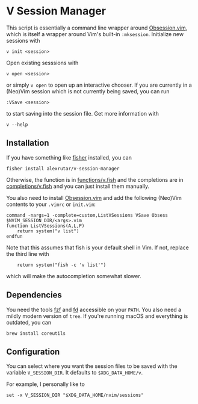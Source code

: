# V Session Manager
This script is essentially a command line wrapper around [Obsession.vim](https://github.com/tpope/vim-obsession), which is itself a wrapper around Vim's built-in `:mksession`.
Initialize new sessions with
```
v init <session>
```
Open existing sesssions with
```
v open <session>
```
or simply `v open` to open up an interactive chooser.
If you are currently in a (Neo)Vim session which is not currently being saved, you can run
```
:VSave <session>
```
to start saving into the session file.
Get more information with
```
v --help
```

## Installation
If you have something like [fisher](https://github.com/jorgebucaran/fisher) installed, you can
```
fisher install alexrutar/v-session-manager
```
Otherwise, the function is in [functions/v.fish](functions/v.fish) and the completions are in [completions/v.fish](completions/v.fish) and you can just install them manually.

You also need to install [Obsession.vim](https://github.com/tpope/vim-obsession) and add the following (Neo)Vim contents to your `.vimrc` or `init.vim`:
```
command -nargs=1 -complete=custom,ListVSessions VSave Obsess $NVIM_SESSION_DIR/<args>.vim
function ListVSessions(A,L,P)
    return system("v list")
endfun
```
Note that this assumes that fish is your default shell in Vim.
If not, replace the third line with
```
    return system("fish -c 'v list'")
```
which will make the autocompletion somewhat slower.

## Dependencies
You need the tools [fzf](https://github.com/junegunn/fzf) and [fd](https://github.com/sharkdp/fd) accessible on your `PATH`.
You also need a mildly modern version of `tree`.
If you're running macOS and everything is outdated, you can
```
brew install coreutils
```

## Configuration
You can select where you want the session files to be saved with the variable `V_SESSION_DIR`.
It defaults to `$XDG_DATA_HOME/v`.

For example, I personally like to
```
set -x V_SESSION_DIR "$XDG_DATA_HOME/nvim/sessions"
```
